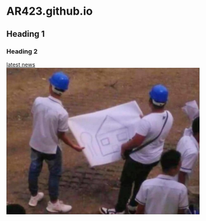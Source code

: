 # AR423.github.io
## Heading 1
### Heading 2
[latest news](https://www.youtube.com/watch?v=dQw4w9WgXcQ)
<img src = "Screenshot 2022-01-10 101342.png">
